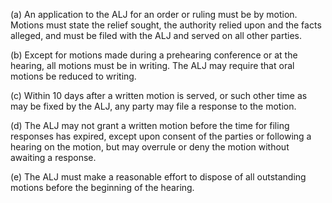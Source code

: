 (a) An application to the ALJ for an order or ruling must be by motion. Motions must state the relief sought, the authority relied upon and the facts alleged, and must be filed with the ALJ and served on all other parties.

(b) Except for motions made during a prehearing conference or at the hearing, all motions must be in writing. The ALJ may require that oral motions be reduced to writing.

&#40;c) Within 10 days after a written motion is served, or such other time as may be fixed by the ALJ, any party may file a response to the motion.

(d) The ALJ may not grant a written motion before the time for filing responses has expired, except upon consent of the parties or following a hearing on the motion, but may overrule or deny the motion without awaiting a response.

(e) The ALJ must make a reasonable effort to dispose of all outstanding motions before the beginning of the hearing.
